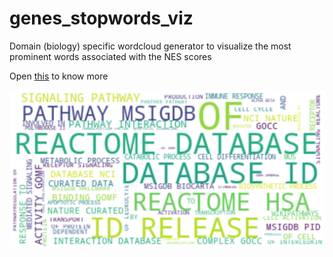 # genes_stopwords_viz
Domain (biology) specific wordcloud generator to visualize the most prominent words associated with the NES scores

Open [this](https://github.com/vigchandra/genes_stopwords_viz/blob/master/genes_viz.ipynb) to know more

![](wordcloud_viz.PNG)
